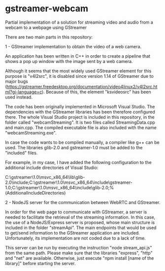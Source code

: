 # gstreamer-webcam
Partial implementation of a solution for streaming video and audio from a webcam to a webpage using GStreamer

There are two main parts in this repository:

1 - GStreamer implementation to obtain the video of a web camera.

An application has been written in C++ in order to create a pipeline that shows a pop up window with the image sent by a web camera.

Although it seems that the most widely used GStreamer element for this purpose is "v4l2src", it is disabled since version 1.14 of GStreamer due to major bugs (https://gstreamer.freedesktop.org/documentation/video4linux2/v4l2src.html?gi-language=c). Because of this, the element "ksvideosrc" has been used instead.

The code has been originally implemented in Microsoft Visual Studio. The dependencies with the GStreamer libraries has been therefore configured there. The whole Visual Studio project is included in this repository, in the folder called "webcamStreaming". It is two files called StreamingData.cpp and main.cpp. The compiled executable file is also included with the name "webcamStreaming.exe".

In case the code wants to be compiled manually, a compiler like g++ can be used. The libraries glib-2.0 and gstreamer-1.0 must be added to the "included" files.

For example, in my case, I have added the following configuration to the additional include directories of Visual Studio:

C:\gstreamer\1.0\msvc_x86_64\lib\glib-2.0\include;C:\gstreamer\1.0\msvc_x86_64\include\gstreamer-1.0;C:\gstreamer\1.0\msvc_x86_64\include\glib-2.0\;%(AdditionalIncludeDirectories)


2 - NodeJS server for the communication between WebRTC and GStreamer.

In order for the web page to communicate with GStreamer, a server is needed to facilitate the retrieval of the streaming information. In this case, the use of a NodeJS/Express server is proposed, whose main structure is included in the folder "streamApi". The main endpoints that would be used to get/send information to the GStreamer application are included. Unfortunately, its implementation are not coded due to a lack of time.

This server can be run by executing the instruction "node stream_api.js" from the same path. Please make sure that the libraries "express", "http" and "net" are available. Otherwise, just execute "npm install [name of the library]" before starting the server.



